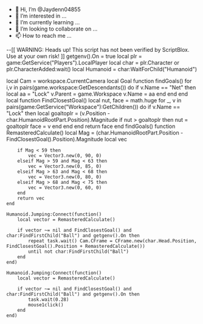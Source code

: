 - 👋 Hi, I’m @Jaydenn04855
- 👀 I’m interested in ...
- 🌱 I’m currently learning ...
- 💞️ I’m looking to collaborate on ...
- 📫 How to reach me ...

<!---
Jaydenn04855/Jaydenn04855 is a ✨ special ✨ repository because its `README.md` (this file) appears on your GitHub profile.
You can click the Preview link to take a look at your changes.
--->
--[[
	WARNING: Heads up! This script has not been verified by ScriptBlox. Use at your own risk!
]]
getgenv().On = true
local plr = game:GetService("Players").LocalPlayer
   local char = plr.Character or plr.CharacterAdded:wait()
   local Humanoid = char:WaitForChild("Humanoid")
   
   local Cam = workspace.CurrentCamera
   local Goal
   function findGoals()
    for i,v in pairs(game.workspace:GetDescendants()) do
        if v.Name == "Net" then
                local aa = "Lock"
                v.Parent = game.Workspace
                v.Name = aa
            end
        end
    end
    local function FindClosestGoal()
        local nut, face = math.huge
        for _, v in pairs(game:GetService("Workspace"):GetChildren()) do
            if v.Name == "Lock" then
                local goaltoplr = (v.Position - char.HumanoidRootPart.Position).Magnitude
                if nut > goaltoplr then
                    nut = goaltoplr
                    face = v
                end
            end
        end
        return face
    end
    findGoals()
    function RemasteredCalculate()
        local Mag = (char.HumanoidRootPart.Position - FindClosestGoal().Position).Magnitude
        local vec
    
        if Mag < 59 then
            vec = Vector3.new(0, 90, 0)
        elseif Mag > 59 and Mag < 63 then
            vec = Vector3.new(0, 85, 0)
        elseif Mag > 63 and Mag < 68 then
            vec = Vector3.new(0, 80, 0)
        elseif Mag > 68 and Mag < 75 then
            vec = Vector3.new(0, 60, 0)
        end
        return vec
    end
    
    Humanoid.Jumping:Connect(function()
        local vector = RemasteredCalculate()
        
        if vector ~= nil and FindClosestGoal() and char:FindFirstChild("Ball") and getgenv().On then
            repeat task.wait() Cam.CFrame = CFrame.new(char.Head.Position, FindClosestGoal().Position + RemasteredCalculate())
            until not char:FindFirstChild("Ball")
        end
    end)
    
    Humanoid.Jumping:Connect(function()
        local vector = RemasteredCalculate()
        
        if vector ~= nil and FindClosestGoal() and char:FindFirstChild("Ball") and getgenv().On then
            task.wait(0.28)
            mouse1click()
        end
    end)
